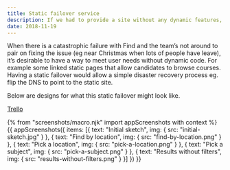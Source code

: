 ```yaml
---
title: Static failover service
description: If we had to provide a site without any dynamic features, how would it look.
date: 2018-11-19
---
```

When there is a catastrophic failure with Find and the team’s not around to pair on fixing the issue (eg near Christmas when lots of people have leave), it’s desirable to have a way to meet user needs without dynamic code. For example some linked static pages that allow candidates to browse courses. Having a static failover would allow a simple disaster recovery process eg. flip the DNS to point to the static site.

Below are designs for what this static failover might look like.

[Trello](https://trello.com/c/3HzliBXo/705-design-static-failover-for-find)

{% from "screenshots/macro.njk" import appScreenshots with context %}
{{ appScreenshots({
  items: [{
    text: "Initial sketch",
    img: { src: "initial-sketch.jpg" }
  }, {
    text: "Find by location",
    img: { src: "find-by-location.png" }
  }, {
    text: "Pick a location",
    img: { src: "pick-a-location.png" }
  }, {
    text: "Pick a subject",
    img: { src: "pick-a-subject.png" }
  }, {
    text: "Results without filters",
    img: { src: "results-without-filters.png" }
  }]
}) }}
